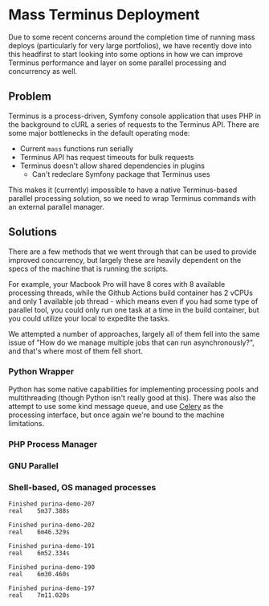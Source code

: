 # Mass Terminus Deployment

Due to some recent concerns around the completion time of running mass deploys (particularly for very large portfolios), we have recently dove into this headfirst to start looking into some options in how we can improve Terminus performance and layer on some parallel processing and concurrency as well.

## Problem
Terminus is a process-driven, Symfony console application that uses PHP in the background to cURL a series of requests to the Terminus API. There are some major bottlenecks in the default operating mode:

- Current `mass` functions run serially
- Terminus API has request timeouts for bulk requests
- Terminus doesn't allow shared dependencies in plugins
  - Can't redeclare Symfony package that Terminus uses

This makes it (currently) impossible to have a native Terminus-based parallel processing solution, so we need to wrap Terminus commands with an external parallel manager.

## Solutions

There are a few methods that we went through that can be used to provide improved concurrency, but largely these are heavily dependent on the specs of the machine that is running the scripts. 

For example, your Macbook Pro will have 8 cores with 8 available processing threads, while the Github Actions build container has 2 vCPUs and only 1 available job thread - which means even if you had some type of parallel tool, you could only run one task at a time in the build container, but you could utilize your local to expedite the tasks.

We attempted a number of approaches, largely all of them fell into the same issue of "How do we manage multiple jobs that can run asynchronously?", and that's where most of them fell short.


### Python Wrapper
Python has some native capabilities for implementing processing pools and multithreading (though Python isn't really good at this). There was also the attempt to use some kind message queue, and use [Celery](https://github.com/celery/celery) as the processing interface, but once again we're bound to the machine limitations.

### PHP Process Manager
<insert>

### GNU Parallel
<insert>

### Shell-based, OS managed processes
<insert>


```
Finished purina-demo-207
real	5m37.388s

Finished purina-demo-202
real	6m46.329s

Finished purina-demo-191
real	6m52.334s

Finished purina-demo-190
real	6m30.460s

Finished purina-demo-197
real	7m11.020s
```